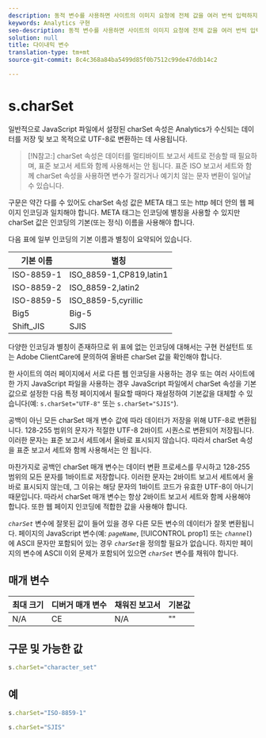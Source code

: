 ```yaml
---
description: 동적 변수를 사용하면 사이트의 이미지 요청에 전체 값을 여러 번씩 입력하지 않고도 한 변수에서 다른 변수로 값을 복사할 수 있습니다.
keywords: Analytics 구현
seo-description: 동적 변수를 사용하면 사이트의 이미지 요청에 전체 값을 여러 번씩 입력하지 않고도 한 변수에서 다른 변수로 값을 복사할 수 있습니다.
solution: null
title: 다이내믹 변수
translation-type: tm+mt
source-git-commit: 8c4c368a84ba5499d85f0b7512c99de47ddb14c2

---
```



# s.charSet

일반적으로 JavaScript 파일에서 설정된 charSet 속성은 Analytics가 수신되는 데이터를 저장 및 보고 목적으로 UTF-8로 변환하는 데 사용됩니다.

>[!N참고:] charSet 속성은 데이터를 멀티바이트 보고서 세트로 전송할 때 필요하며, 표준 보고서 세트와 함께 사용해서는 안 됩니다. 표준 ISO 보고서 세트와 함께 charSet 속성을 사용하면 변수가 잘리거나 예기치 않는 문자 변환이 일어날 수 있습니다.

구문은 약간 다를 수 있어도 charSet 속성 값은 META 태그 또는 http 헤더 안의 웹 페이지 인코딩과 일치해야 합니다. META 태그는 인코딩에 별칭을 사용할 수 있지만 charSet 값은 인코딩의 기본(또는 정식) 이름을 사용해야 합니다.

다음 표에 일부 인코딩의 기본 이름과 별칭이 요약되어 있습니다.

| 기본 이름 | 별칭 |
|--- |--- |
| ISO-8859-1 | ISO_8859-1,CP819,latin1 |
| ISO-8859-2 | ISO_8859-2,latin2 |
| ISO-8859-5 | ISO_8859-5,cyrillic |
| Big5 | Big-5 |
| Shift_JIS | SJIS |

다양한 인코딩과 별칭이 존재하므로 위 표에 없는 인코딩에 대해서는 구현 컨설턴트 또는 Adobe ClientCare에 문의하여 올바른 charSet 값을 확인해야 합니다.

한 사이트의 여러 페이지에서 서로 다른 웹 인코딩을 사용하는 경우 또는 여러 사이트에 한 가지 JavaScript 파일을 사용하는 경우 JavaScript 파일에서 charSet 속성을 기본값으로 설정한 다음 특정 페이지에서 필요할 때마다 재설정하여 기본값을 대체할 수 있습니다(예: `s.charSet="UTF-8"` 또는 `s.charSet="SJIS"`).

공백이 아닌 모든 charSet 매개 변수 값에 따라 데이터가 저장을 위해 UTF-8로 변환됩니다. 128-255 범위의 문자가 적절한 UTF-8 2바이트 시퀀스로 변환되어 저장됩니다. 이러한 문자는 표준 보고서 세트에서 올바로 표시되지 않습니다. 따라서 charSet 속성을 표준 보고서 세트와 함께 사용해서는 안 됩니다.

마찬가지로 공백인 charSet 매개 변수는 데이터 변환 프로세스를 무시하고 128-255 범위의 모든 문자를 1바이트로 저장합니다. 이러한 문자는 2바이트 보고서 세트에서 올바로 표시되지 않는데, 그 이유는 해당 문자의 1바이트 코드가 유효한 UTF-8이 아니기 때문입니다. 따라서 charSet 매개 변수는 항상 2바이트 보고서 세트와 함께 사용해야 합니다. 또한 웹 페이지 인코딩에 적합한 값을 사용해야 합니다.

*`charSet`* 변수에 잘못된 값이 들어 있을 경우 다른 모든 변수의 데이터가 잘못 변환됩니다. 페이지의 JavaScript 변수(예: *`pageName`*, [!UICONTROL prop1] 또는 *`channel`*)에 ASCII 문자만 포함되어 있는 경우 *`charSet`*&#x200B;을 정의할 필요가 없습니다. 하지만 페이지의 변수에 ASCII 이외 문제가 포함되어 있으면 *`charSet`* 변수를 채워야 합니다.

## 매개 변수

| 최대 크기 | 디버거 매개 변수 | 채워진 보고서 | 기본값 |
|--- |--- |--- |--- |
| N/A | CE | N/A | "" |

## 구문 및 가능한 값

```js
s.charSet="character_set"
```

## 예

```js
s.charSet="ISO-8859-1"
```

```js
s.charSet="SJIS"
```
